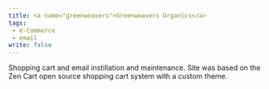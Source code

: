 ```yaml
---
title: <a name="greenweavers">Greenweavers Organics</a>
tags:
 - e-Commerce
 - email
write: false
---
```


Shopping cart and email instillation and maintenance. Site was based on the Zen Cart open source shopping cart system with a custom theme.